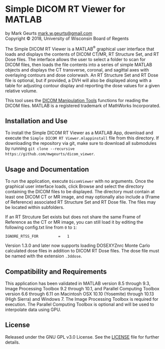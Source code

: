 # Simple DICOM RT Viewer for MATLAB

by Mark Geurts <mark.w.geurts@gmail.com>
<br>Copyright &copy; 2018, University of Wisconsin Board of Regents

The Simple DICOM RT Viewer is a MATLAB<sup>&reg;</sup> graphical user interface that loads and displays the contents of DICOM CT/MR, RT Structure Set, and RT Dose files. The interface allows the user to select a folder to scan for DICOM files, then loads the file contents into a series of simple MATLAB objects and displays the CT transverse, coronal, and sagittal axes with overlaying contours and dose colorwash. An RT Structure Set and RT Dose file is optional, but if provided, a DVH will also be displayed along with a table for adjusting contour display and reporting the dose values for a given relative volume.

This tool uses the [DICOM Manipulation Tools](https://github.com/mwgeurts/dicom_tools) functions for reading the DICOM files. MATLAB is a registered trademark of MathWorks Incorporated.

## Installation and Use

To install the Simple DICOM RT Viewer as a MATLAB App, download and execute the `Simple DICOM RT Viewer.mlappinstall` file from this directory. If downloading the repository via git, make sure to download all submodules by running  `git clone --recursive https://github.com/mwgeurts/dicom_viewer`. 

## Usage and Documentation

To run the application, execute `DicomViewer` with no arguments. Once the graphical user interface loads, click Browse and select the directory containing the DICOM files to be displayed. The directory must contain at least one DICOM CT or MR image, and may optionally also include a (Frame of Reference) associated RT Structure Set and RT Dose file. The files may be located within subfolders.

If an RT Strcuture Set exists but does not share the same Frame of Reference as the CT or MR image, you can still load it by editing the following config.txt line from `0` to `1`:

```
IGNORE_RTSS_FOR         =   1
```

Version 1.3.0 and later now supports loading DOSEXYZnrc Monte Carlo calculated dose files in addition to DICOM RT Dose files. The dose file must be named with the extension `.3ddose`.

## Compatibility and Requirements

This application has been validated in MATLAB version 8.5 through 9.3, Image Processing Toolbox 9.2 through 10.1, and Parallel Computing Toolbox version 6.6 through 6.11 on Macintosh OSX 10.10 (Yosemite) through 10.13 (High Sierra) and Windows 7. The Image Processing Toolbox is required for execution. The Parallel Computing Toolbox is optional and will be used to interpolate data using GPU.

## License

Released under the GNU GPL v3.0 License.  See the [LICENSE](LICENSE) file for further details.
